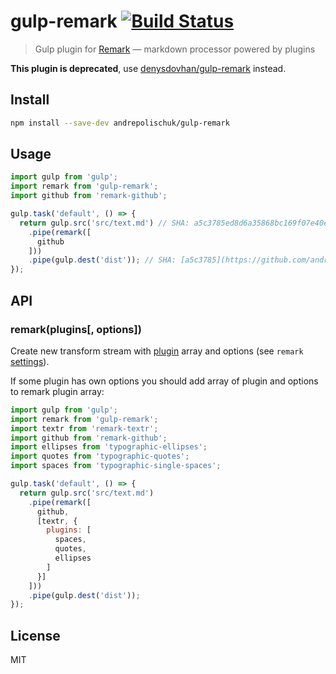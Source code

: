 # gulp-remark [![Build Status][travis-image]][travis-url]

> Gulp plugin for [Remark][remark] — markdown processor powered by plugins

**This plugin is deprecated**, use [denysdovhan/gulp-remark][gulp-remark] instead.

## Install

```sh
npm install --save-dev andrepolischuk/gulp-remark
```

## Usage

```js
import gulp from 'gulp';
import remark from 'gulp-remark';
import github from 'remark-github';

gulp.task('default', () => {
  return gulp.src('src/text.md') // SHA: a5c3785ed8d6a35868bc169f07e40e889087fd2e
    .pipe(remark([
      github
    ]))
    .pipe(gulp.dest('dist')); // SHA: [a5c3785](https://github.com/andrepolischuk/gulp-remark/commit/a5c3785ed8d6a35868bc169f07e40e889087fd2e)
});
```

## API

### remark(plugins[, options])

Create new transform stream with [plugin][remark-plugins] array and options (see `remark` [settings][remark-settings]).

If some plugin has own options you should add array of plugin and options to remark plugin array:

```js
import gulp from 'gulp';
import remark from 'gulp-remark';
import textr from 'remark-textr';
import github from 'remark-github';
import ellipses from 'typographic-ellipses';
import quotes from 'typographic-quotes';
import spaces from 'typographic-single-spaces';

gulp.task('default', () => {
  return gulp.src('src/text.md')
    .pipe(remark([
      github,
      [textr, {
        plugins: [
          spaces,
          quotes,
          ellipses
        ]
      }]
    ]))
    .pipe(gulp.dest('dist'));
});
```

## License

MIT

[travis-url]: https://travis-ci.org/andrepolischuk/gulp-remark
[travis-image]: https://travis-ci.org/andrepolischuk/gulp-remark.svg?branch=master

[remark]: https://github.com/wooorm/remark
[remark-plugins]: https://github.com/wooorm/remark/blob/master/doc/plugins.md
[remark-settings]: https://github.com/wooorm/remark/blob/master/doc/remarksetting.7.md

[gulp-remark]: https://github.com/denysdovhan/gulp-remark
